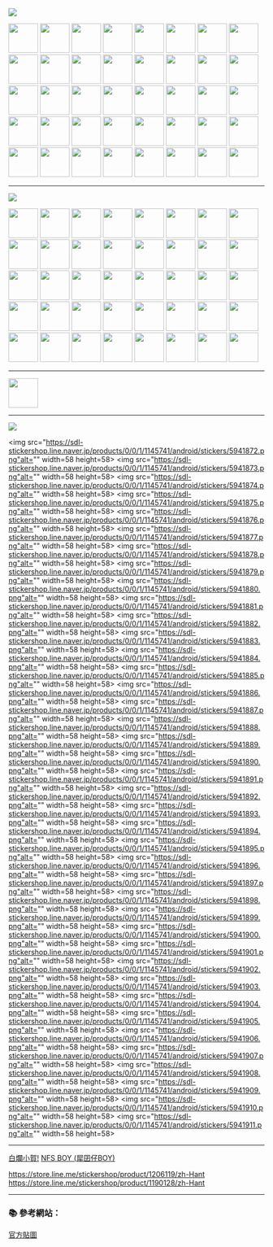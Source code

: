 
![](https://sdl-stickershop.line.naver.jp/products/0/0/1/1197810/android/stickers/8038799.png)

<img src="https://sdl-stickershop.line.naver.jp/products/0/0/1/1197810/android/stickers/8038796.png" alt="" width=58 height=58> <img src="https://sdl-stickershop.line.naver.jp/products/0/0/1/1197810/android/stickers/8038797.png" alt="" width=58 height=58> <img src="https://sdl-stickershop.line.naver.jp/products/0/0/1/1197810/android/stickers/8038798.png" alt="" width=58 height=58> <img src="https://sdl-stickershop.line.naver.jp/products/0/0/1/1197810/android/stickers/8038799.png" alt="" width=58 height=58> <img src="https://sdl-stickershop.line.naver.jp/products/0/0/1/1197810/android/stickers/8038800.png" alt="" width=58 height=58> <img src="https://sdl-stickershop.line.naver.jp/products/0/0/1/1197810/android/stickers/8038801.png" alt="" width=58 height=58> <img src="https://sdl-stickershop.line.naver.jp/products/0/0/1/1197810/android/stickers/8038802.png" alt="" width=58 height=58> <img src="https://sdl-stickershop.line.naver.jp/products/0/0/1/1197810/android/stickers/8038803.png" alt="" width=58 height=58> <img src="https://sdl-stickershop.line.naver.jp/products/0/0/1/1197810/android/stickers/8038804.png" alt="" width=58 height=58> <img src="https://sdl-stickershop.line.naver.jp/products/0/0/1/1197810/android/stickers/8038805.png" alt="" width=58 height=58> <img src="https://sdl-stickershop.line.naver.jp/products/0/0/1/1197810/android/stickers/8038806.png" alt="" width=58 height=58> <img src="https://sdl-stickershop.line.naver.jp/products/0/0/1/1197810/android/stickers/8038807.png" alt="" width=58 height=58> <img src="https://sdl-stickershop.line.naver.jp/products/0/0/1/1197810/android/stickers/8038808.png" alt="" width=58 height=58> <img src="https://sdl-stickershop.line.naver.jp/products/0/0/1/1197810/android/stickers/8038809.png" alt="" width=58 height=58> <img src="https://sdl-stickershop.line.naver.jp/products/0/0/1/1197810/android/stickers/8038810.png" alt="" width=58 height=58> <img src="https://sdl-stickershop.line.naver.jp/products/0/0/1/1197810/android/stickers/8038811.png" alt="" width=58 height=58> <img src="https://sdl-stickershop.line.naver.jp/products/0/0/1/1197810/android/stickers/8038812.png" alt="" width=58 height=58> <img src="https://sdl-stickershop.line.naver.jp/products/0/0/1/1197810/android/stickers/8038813.png" alt="" width=58 height=58> <img src="https://sdl-stickershop.line.naver.jp/products/0/0/1/1197810/android/stickers/8038814.png" alt="" width=58 height=58> <img src="https://sdl-stickershop.line.naver.jp/products/0/0/1/1197810/android/stickers/8038815.png" alt="" width=58 height=58> <img src="https://sdl-stickershop.line.naver.jp/products/0/0/1/1197810/android/stickers/8038816.png" alt="" width=58 height=58> <img src="https://sdl-stickershop.line.naver.jp/products/0/0/1/1197810/android/stickers/8038817.png" alt="" width=58 height=58> <img src="https://sdl-stickershop.line.naver.jp/products/0/0/1/1197810/android/stickers/8038818.png" alt="" width=58 height=58> <img src="https://sdl-stickershop.line.naver.jp/products/0/0/1/1197810/android/stickers/8038819.png" alt="" width=58 height=58> <img src="https://sdl-stickershop.line.naver.jp/products/0/0/1/1197810/android/stickers/8038820.png" alt="" width=58 height=58> <img src="https://sdl-stickershop.line.naver.jp/products/0/0/1/1197810/android/stickers/8038821.png" alt="" width=58 height=58> <img src="https://sdl-stickershop.line.naver.jp/products/0/0/1/1197810/android/stickers/8038822.png" alt="" width=58 height=58> <img src="https://sdl-stickershop.line.naver.jp/products/0/0/1/1197810/android/stickers/8038823.png" alt="" width=58 height=58> <img src="https://sdl-stickershop.line.naver.jp/products/0/0/1/1197810/android/stickers/8038824.png" alt="" width=58 height=58> <img src="https://sdl-stickershop.line.naver.jp/products/0/0/1/1197810/android/stickers/8038825.png" alt="" width=58 height=58> <img src="https://sdl-stickershop.line.naver.jp/products/0/0/1/1197810/android/stickers/8038826.png" alt="" width=58 height=58> <img src="https://sdl-stickershop.line.naver.jp/products/0/0/1/1197810/android/stickers/8038827.png" alt="" width=58 height=58> <img src="https://sdl-stickershop.line.naver.jp/products/0/0/1/1197810/android/stickers/8038828.png" alt="" width=58 height=58> <img src="https://sdl-stickershop.line.naver.jp/products/0/0/1/1197810/android/stickers/8038829.png" alt="" width=58 height=58> <img src="https://sdl-stickershop.line.naver.jp/products/0/0/1/1197810/android/stickers/8038830.png" alt="" width=58 height=58> <img src="https://sdl-stickershop.line.naver.jp/products/0/0/1/1197810/android/stickers/8038831.png" alt="" width=58 height=58> <img src="https://sdl-stickershop.line.naver.jp/products/0/0/1/1197810/android/stickers/8038832.png" alt="" width=58 height=58> <img src="https://sdl-stickershop.line.naver.jp/products/0/0/1/1197810/android/stickers/8038833.png" alt="" width=58 height=58> <img src="https://sdl-stickershop.line.naver.jp/products/0/0/1/1197810/android/stickers/8038834.png" alt="" width=58 height=58> <img src="https://sdl-stickershop.line.naver.jp/products/0/0/1/1197810/android/stickers/8038835.png" alt="" width=58 height=58>

---

![](https://sdl-stickershop.line.naver.jp/products/0/0/1/1218770/android/stickers/8882817.png)

<img src="https://sdl-stickershop.line.naver.jp/products/0/0/1/1218770/android/stickers/8882816.png" alt="" width=58 height=58> <img src="https://sdl-stickershop.line.naver.jp/products/0/0/1/1218770/android/stickers/8882817.png" alt="" width=58 height=58> <img src="https://sdl-stickershop.line.naver.jp/products/0/0/1/1218770/android/stickers/8882818.png" alt="" width=58 height=58> <img src="https://sdl-stickershop.line.naver.jp/products/0/0/1/1218770/android/stickers/8882819.png" alt="" width=58 height=58> <img src="https://sdl-stickershop.line.naver.jp/products/0/0/1/1218770/android/stickers/8882820.png" alt="" width=58 height=58> <img src="https://sdl-stickershop.line.naver.jp/products/0/0/1/1218770/android/stickers/8882821.png" alt="" width=58 height=58> <img src="https://sdl-stickershop.line.naver.jp/products/0/0/1/1218770/android/stickers/8882822.png" alt="" width=58 height=58> <img src="https://sdl-stickershop.line.naver.jp/products/0/0/1/1218770/android/stickers/8882823.png" alt="" width=58 height=58> <img src="https://sdl-stickershop.line.naver.jp/products/0/0/1/1218770/android/stickers/8882824.png" alt="" width=58 height=58> <img src="https://sdl-stickershop.line.naver.jp/products/0/0/1/1218770/android/stickers/8882825.png" alt="" width=58 height=58> <img src="https://sdl-stickershop.line.naver.jp/products/0/0/1/1218770/android/stickers/8882826.png" alt="" width=58 height=58> <img src="https://sdl-stickershop.line.naver.jp/products/0/0/1/1218770/android/stickers/8882827.png" alt="" width=58 height=58> <img src="https://sdl-stickershop.line.naver.jp/products/0/0/1/1218770/android/stickers/8882828.png" alt="" width=58 height=58> <img src="https://sdl-stickershop.line.naver.jp/products/0/0/1/1218770/android/stickers/8882829.png" alt="" width=58 height=58> <img src="https://sdl-stickershop.line.naver.jp/products/0/0/1/1218770/android/stickers/8882830.png" alt="" width=58 height=58> <img src="https://sdl-stickershop.line.naver.jp/products/0/0/1/1218770/android/stickers/8882831.png" alt="" width=58 height=58> <img src="https://sdl-stickershop.line.naver.jp/products/0/0/1/1218770/android/stickers/8882832.png" alt="" width=58 height=58> <img src="https://sdl-stickershop.line.naver.jp/products/0/0/1/1218770/android/stickers/8882833.png" alt="" width=58 height=58> <img src="https://sdl-stickershop.line.naver.jp/products/0/0/1/1218770/android/stickers/8882834.png" alt="" width=58 height=58> <img src="https://sdl-stickershop.line.naver.jp/products/0/0/1/1218770/android/stickers/8882835.png" alt="" width=58 height=58> <img src="https://sdl-stickershop.line.naver.jp/products/0/0/1/1218770/android/stickers/8882836.png" alt="" width=58 height=58> <img src="https://sdl-stickershop.line.naver.jp/products/0/0/1/1218770/android/stickers/8882837.png" alt="" width=58 height=58> <img src="https://sdl-stickershop.line.naver.jp/products/0/0/1/1218770/android/stickers/8882838.png" alt="" width=58 height=58> <img src="https://sdl-stickershop.line.naver.jp/products/0/0/1/1218770/android/stickers/8882839.png" alt="" width=58 height=58> <img src="https://sdl-stickershop.line.naver.jp/products/0/0/1/1218770/android/stickers/8882840.png" alt="" width=58 height=58> <img src="https://sdl-stickershop.line.naver.jp/products/0/0/1/1218770/android/stickers/8882841.png" alt="" width=58 height=58> <img src="https://sdl-stickershop.line.naver.jp/products/0/0/1/1218770/android/stickers/8882842.png" alt="" width=58 height=58> <img src="https://sdl-stickershop.line.naver.jp/products/0/0/1/1218770/android/stickers/8882843.png" alt="" width=58 height=58> <img src="https://sdl-stickershop.line.naver.jp/products/0/0/1/1218770/android/stickers/8882844.png" alt="" width=58 height=58> <img src="https://sdl-stickershop.line.naver.jp/products/0/0/1/1218770/android/stickers/8882845.png" alt="" width=58 height=58> <img src="https://sdl-stickershop.line.naver.jp/products/0/0/1/1218770/android/stickers/8882846.png" alt="" width=58 height=58> <img src="https://sdl-stickershop.line.naver.jp/products/0/0/1/1218770/android/stickers/8882847.png" alt="" width=58 height=58> <img src="https://sdl-stickershop.line.naver.jp/products/0/0/1/1218770/android/stickers/8882848.png" alt="" width=58 height=58> <img src="https://sdl-stickershop.line.naver.jp/products/0/0/1/1218770/android/stickers/8882849.png" alt="" width=58 height=58> <img src="https://sdl-stickershop.line.naver.jp/products/0/0/1/1218770/android/stickers/8882850.png" alt="" width=58 height=58> <img src="https://sdl-stickershop.line.naver.jp/products/0/0/1/1218770/android/stickers/8882851.png" alt="" width=58 height=58> <img src="https://sdl-stickershop.line.naver.jp/products/0/0/1/1218770/android/stickers/8882852.png" alt="" width=58 height=58> <img src="https://sdl-stickershop.line.naver.jp/products/0/0/1/1218770/android/stickers/8882853.png" alt="" width=58 height=58> <img src="https://sdl-stickershop.line.naver.jp/products/0/0/1/1218770/android/stickers/8882854.png" alt="" width=58 height=58> <img src="https://sdl-stickershop.line.naver.jp/products/0/0/1/1218770/android/stickers/8882855.png" alt="" width=58 height=58> 

---

<img src="https://sdl-stickershop.line.naver.jp/products/0/0/1/1125663/android/stickers/5130578.png" alt="" width=58 height=58>

---

![](https://sdl-stickershop.line.naver.jp/products/0/0/1/1145741/android/stickers/5941908.png)

<img src="https://sdl-stickershop.line.naver.jp/products/0/0/1/1145741/android/stickers/5941872.png"alt="" width=58 height=58> <img src="https://sdl-stickershop.line.naver.jp/products/0/0/1/1145741/android/stickers/5941873.png"alt="" width=58 height=58> <img src="https://sdl-stickershop.line.naver.jp/products/0/0/1/1145741/android/stickers/5941874.png"alt="" width=58 height=58> <img src="https://sdl-stickershop.line.naver.jp/products/0/0/1/1145741/android/stickers/5941875.png"alt="" width=58 height=58> <img src="https://sdl-stickershop.line.naver.jp/products/0/0/1/1145741/android/stickers/5941876.png"alt="" width=58 height=58> <img src="https://sdl-stickershop.line.naver.jp/products/0/0/1/1145741/android/stickers/5941877.png"alt="" width=58 height=58> <img src="https://sdl-stickershop.line.naver.jp/products/0/0/1/1145741/android/stickers/5941878.png"alt="" width=58 height=58> <img src="https://sdl-stickershop.line.naver.jp/products/0/0/1/1145741/android/stickers/5941879.png"alt="" width=58 height=58> <img src="https://sdl-stickershop.line.naver.jp/products/0/0/1/1145741/android/stickers/5941880.png"alt="" width=58 height=58> <img src="https://sdl-stickershop.line.naver.jp/products/0/0/1/1145741/android/stickers/5941881.png"alt="" width=58 height=58> <img src="https://sdl-stickershop.line.naver.jp/products/0/0/1/1145741/android/stickers/5941882.png"alt="" width=58 height=58> <img src="https://sdl-stickershop.line.naver.jp/products/0/0/1/1145741/android/stickers/5941883.png"alt="" width=58 height=58> <img src="https://sdl-stickershop.line.naver.jp/products/0/0/1/1145741/android/stickers/5941884.png"alt="" width=58 height=58> <img src="https://sdl-stickershop.line.naver.jp/products/0/0/1/1145741/android/stickers/5941885.png"alt="" width=58 height=58> <img src="https://sdl-stickershop.line.naver.jp/products/0/0/1/1145741/android/stickers/5941886.png"alt="" width=58 height=58> <img src="https://sdl-stickershop.line.naver.jp/products/0/0/1/1145741/android/stickers/5941887.png"alt="" width=58 height=58> <img src="https://sdl-stickershop.line.naver.jp/products/0/0/1/1145741/android/stickers/5941888.png"alt="" width=58 height=58> <img src="https://sdl-stickershop.line.naver.jp/products/0/0/1/1145741/android/stickers/5941889.png"alt="" width=58 height=58> <img src="https://sdl-stickershop.line.naver.jp/products/0/0/1/1145741/android/stickers/5941890.png"alt="" width=58 height=58> <img src="https://sdl-stickershop.line.naver.jp/products/0/0/1/1145741/android/stickers/5941891.png"alt="" width=58 height=58> <img src="https://sdl-stickershop.line.naver.jp/products/0/0/1/1145741/android/stickers/5941892.png"alt="" width=58 height=58> <img src="https://sdl-stickershop.line.naver.jp/products/0/0/1/1145741/android/stickers/5941893.png"alt="" width=58 height=58> <img src="https://sdl-stickershop.line.naver.jp/products/0/0/1/1145741/android/stickers/5941894.png"alt="" width=58 height=58> <img src="https://sdl-stickershop.line.naver.jp/products/0/0/1/1145741/android/stickers/5941895.png"alt="" width=58 height=58> <img src="https://sdl-stickershop.line.naver.jp/products/0/0/1/1145741/android/stickers/5941896.png"alt="" width=58 height=58> <img src="https://sdl-stickershop.line.naver.jp/products/0/0/1/1145741/android/stickers/5941897.png"alt="" width=58 height=58> <img src="https://sdl-stickershop.line.naver.jp/products/0/0/1/1145741/android/stickers/5941898.png"alt="" width=58 height=58> <img src="https://sdl-stickershop.line.naver.jp/products/0/0/1/1145741/android/stickers/5941899.png"alt="" width=58 height=58> <img src="https://sdl-stickershop.line.naver.jp/products/0/0/1/1145741/android/stickers/5941900.png"alt="" width=58 height=58> <img src="https://sdl-stickershop.line.naver.jp/products/0/0/1/1145741/android/stickers/5941901.png"alt="" width=58 height=58> <img src="https://sdl-stickershop.line.naver.jp/products/0/0/1/1145741/android/stickers/5941902.png"alt="" width=58 height=58> <img src="https://sdl-stickershop.line.naver.jp/products/0/0/1/1145741/android/stickers/5941903.png"alt="" width=58 height=58> <img src="https://sdl-stickershop.line.naver.jp/products/0/0/1/1145741/android/stickers/5941904.png"alt="" width=58 height=58> <img src="https://sdl-stickershop.line.naver.jp/products/0/0/1/1145741/android/stickers/5941905.png"alt="" width=58 height=58> <img src="https://sdl-stickershop.line.naver.jp/products/0/0/1/1145741/android/stickers/5941906.png"alt="" width=58 height=58> <img src="https://sdl-stickershop.line.naver.jp/products/0/0/1/1145741/android/stickers/5941907.png"alt="" width=58 height=58> <img src="https://sdl-stickershop.line.naver.jp/products/0/0/1/1145741/android/stickers/5941908.png"alt="" width=58 height=58> <img src="https://sdl-stickershop.line.naver.jp/products/0/0/1/1145741/android/stickers/5941909.png"alt="" width=58 height=58> <img src="https://sdl-stickershop.line.naver.jp/products/0/0/1/1145741/android/stickers/5941910.png"alt="" width=58 height=58> <img src="https://sdl-stickershop.line.naver.jp/products/0/0/1/1145741/android/stickers/5941911.png"alt="" width=58 height=58>


---




[白爛小賀!](https://store.line.me/stickershop/product/1164425/zh-Hant)
[NFS BOY (犀囝仔BOY)](https://store.line.me/stickershop/product/1125663/zh-Hant)



https://store.line.me/stickershop/product/1206119/zh-Hant
https://store.line.me/stickershop/product/1190128/zh-Hant

---

### :books: 參考網站：
[官方貼圖](https://store.line.me/stickershop/home/general/zh-Hant)
